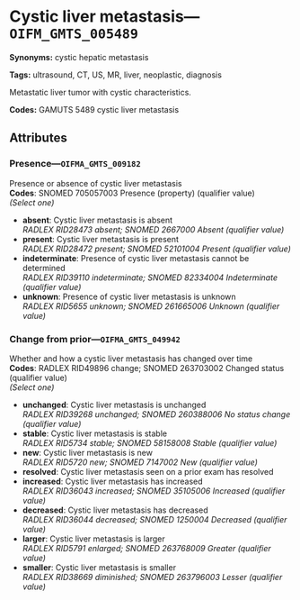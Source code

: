 # Cystic liver metastasis—`OIFM_GMTS_005489`

**Synonyms:** cystic hepatic metastasis

**Tags:** ultrasound, CT, US, MR, liver, neoplastic, diagnosis

Metastatic liver tumor with cystic characteristics.

**Codes:** GAMUTS 5489 cystic liver metastasis

## Attributes

### Presence—`OIFMA_GMTS_009182`

Presence or absence of cystic liver metastasis  
**Codes**: SNOMED 705057003 Presence (property) (qualifier value)  
*(Select one)*

- **absent**: Cystic liver metastasis is absent  
_RADLEX RID28473 absent; SNOMED 2667000 Absent (qualifier value)_
- **present**: Cystic liver metastasis is present  
_RADLEX RID28472 present; SNOMED 52101004 Present (qualifier value)_
- **indeterminate**: Presence of cystic liver metastasis cannot be determined  
_RADLEX RID39110 indeterminate; SNOMED 82334004 Indeterminate (qualifier value)_
- **unknown**: Presence of cystic liver metastasis is unknown  
_RADLEX RID5655 unknown; SNOMED 261665006 Unknown (qualifier value)_

### Change from prior—`OIFMA_GMTS_049942`

Whether and how a cystic liver metastasis has changed over time  
**Codes**: RADLEX RID49896 change; SNOMED 263703002 Changed status (qualifier value)  
*(Select one)*

- **unchanged**: Cystic liver metastasis is unchanged  
_RADLEX RID39268 unchanged; SNOMED 260388006 No status change (qualifier value)_
- **stable**: Cystic liver metastasis is stable  
_RADLEX RID5734 stable; SNOMED 58158008 Stable (qualifier value)_
- **new**: Cystic liver metastasis is new  
_RADLEX RID5720 new; SNOMED 7147002 New (qualifier value)_
- **resolved**: Cystic liver metastasis seen on a prior exam has resolved  
- **increased**: Cystic liver metastasis has increased  
_RADLEX RID36043 increased; SNOMED 35105006 Increased (qualifier value)_
- **decreased**: Cystic liver metastasis has decreased  
_RADLEX RID36044 decreased; SNOMED 1250004 Decreased (qualifier value)_
- **larger**: Cystic liver metastasis is larger  
_RADLEX RID5791 enlarged; SNOMED 263768009 Greater (qualifier value)_
- **smaller**: Cystic liver metastasis is smaller  
_RADLEX RID38669 diminished; SNOMED 263796003 Lesser (qualifier value)_